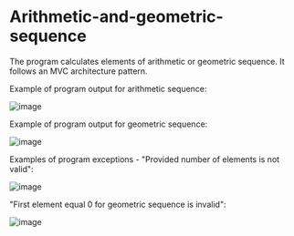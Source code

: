 # Arithmetic-and-geometric-sequence

The program calculates elements of arithmetic or geometric sequence. It follows an MVC architecture pattern.

Example of program output for arithmetic sequence:

![image](https://github.com/kosmolub01/Arithmetic-and-geometric-sequence/assets/72302279/7c68e3b9-78bf-43b3-81ed-12894c7c49dd)

Example of program output for geometric sequence:

![image](https://github.com/kosmolub01/Arithmetic-and-geometric-sequence/assets/72302279/4ece24a1-09fe-4df6-a770-f53147358c21)

Examples of program exceptions - "Provided number of elements is not valid":

![image](https://github.com/kosmolub01/Arithmetic-and-geometric-sequence/assets/72302279/4650dcdc-ec14-4c45-b527-4cef6dddcf77)

"First element equal 0 for geometric sequence is invalid":

![image](https://github.com/kosmolub01/Arithmetic-and-geometric-sequence/assets/72302279/c8b30231-9d08-41fe-835f-497048039e0d)



